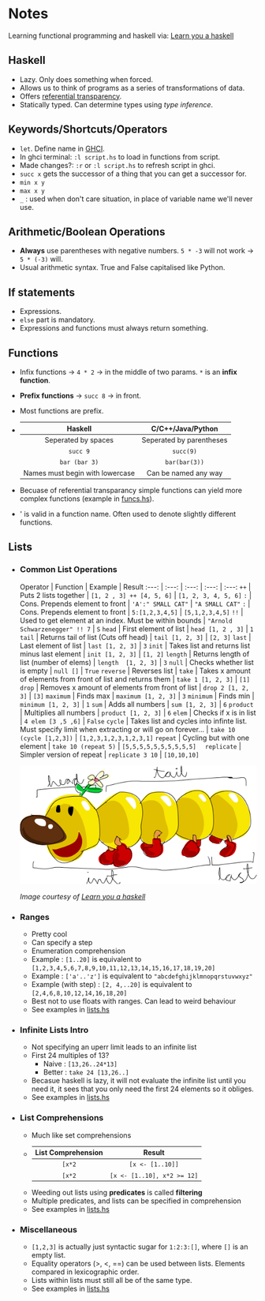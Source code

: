 # Notes
Learning functional programming and haskell via: [Learn you a haskell](http://learnyouahaskell.com/chapters)

## Haskell
  + Lazy. Only does something when forced.
  + Allows us to think of programs as a series of transformations of data.
  + Offers [referential transparency](https://stackoverflow.com/a/210871/11125533).
  + Statically typed. Can determine types using _type inference_.
  
## Keywords/Shortcuts/Operators
  + `let`. Define name in [GHCI](https://downloads.haskell.org/~ghc/latest/docs/html/users_guide/ghci.html).
  + In ghci terminal: `:l script.hs` to load in functions from script.
  + Made changes?: `:r` or `:l script.hs` to refresh script in ghci.
  + `succ x` gets the successor of a thing that you can get a successor for.
  + `min x y`
  + `max x y`
  + `_` : used when don't care situation, in place of variable name we'll never use.
  
## Arithmetic/Boolean Operations
  + **Always** use parentheses with negative numbers. `5 * -3` will not work -> `5 * (-3)` will.
  + Usual arithmetic syntax. True and False capitalised like Python.
  
## If statements
  + Expressions.
  + `else` part is mandatory.
  + Expressions and functions must always return something.
  
## Functions
  + Infix functions -> `4 * 2` -> in the middle of two params. `*` is an **infix function**.
  + **Prefix functions** -> `succ 8` -> in front.
  + Most functions are prefix.
  + Haskell | C/C++/Java/Python
    :---: | :---:
    Seperated by spaces | Seperated by parentheses
    `succ 9` | `succ(9)`
    `bar (bar 3)` | `bar(bar(3))`
    Names must begin with lowercase | Can be named any way
  
  + Becuase of referential transparancy simple functions can yield more complex functions (example in [funcs.hs](funcs.hs)).
  + ' is valid in a function name. Often used to denote slightly different functions.
    
## Lists
  + ### **Common List Operations**
    Operator | Function | Example | Result
    :---: | :---: | :---: | :---: | :---:
    `++` | Puts 2 lists together | `[1, 2 , 3] ++ [4, 5, 6]` | `[1, 2, 3, 4, 5, 6]`
    `:` | Cons. Prepends element to front | `'A':" SMALL CAT"` | `"A SMALL CAT"`
    `:` | Cons. Prepends element to front | `5:[1,2,3,4,5]` | `[5,1,2,3,4,5]`
    `!!` | Used to get element at an index. Must be within bounds | `"Arnold Schwarzenegger" !! 7` | `S`
    `head` | First element of list | `head [1, 2 , 3]` | `1`
    `tail` | Returns tail of list (Cuts off head) | `tail [1, 2, 3]` | `[2, 3]`
    `last` | Last element of list | `last [1, 2, 3]` | `3`
    `init` | Takes list and returns list minus last element | `init [1, 2, 3]` | `[1, 2]`
    `length` | Returns length of list (number of elems) | `length  [1, 2, 3]` | `3`
    `null` | Checks whether list is empty | `null []` | `True`
    `reverse` | Reverses list | 
    `take` | Takes x amount of elements from front of list and returns them | `take 1 [1, 2, 3]` | `[1]`
    `drop` | Removes x amount of elements from front of list | `drop 2 [1, 2, 3]` | `[3]`
    `maximum` | Finds max | `maximum [1, 2, 3]` | `3`
    `minimum` | Finds min | `minimum [1, 2, 3]` | `1`
    `sum` | Adds all numbers | `sum [1, 2, 3]` | `6`
    `product` | Multiplies all numbers | `product [1, 2, 3]` | `6`
    `elem` | Checks if x is in list | `4 elem [3 ,5 ,6]` | `False`
    `cycle` | Takes list and cycles into infinte list. Must specify limit when extracting or will go on forever... | `take 10 (cycle [1,2,3])` | `[1,2,3,1,2,3,1,2,3,1]`
    `repeat` | Cycling but with one element | `take 10 (repeat 5)` | `[5,5,5,5,5,5,5,5,5,5]  `
    `replicate` | Simpler version of repeat | `replicate 3 10` | `[10,10,10]`

    ![alt text](res/listmonster.png "List monster")

    _Image courtesy of [Learn you a haskell](http://learnyouahaskell.com/)_
    
  + ### **Ranges**
    + Pretty cool
    + Can specify a step
    + Enumeration comprehension
    + Example : `[1..20]` is equivalent to `[1,2,3,4,5,6,7,8,9,10,11,12,13,14,15,16,17,18,19,20]`
    + Example : `['a'..'z']` is equivalent to `"abcdefghijklmnopqrstuvwxyz"`
    + Example (with step) : `[2, 4,..20]` is equivalent to `[2,4,6,8,10,12,14,16,18,20]`
    + Best not to use floats with ranges. Can lead to weird behaviour
    + See examples in [lists.hs](lists.hs)

  + ### **Infinite Lists Intro**
    + Not specifying an uperr limit leads to an infinite list
    + First 24 multiples of 13?
      + Naive : `[13,26..24*13]`
      + Better : `take 24 [13,26..]`
    + Becasue haskell is lazy, it will not evaluate the infinite list until you need it, it sees that you only need the first 24 elements so it obliges.
    + See examples in [lists.hs](lists.hs)
  
  + ### **List Comprehensions**
    + Much like set comprehensions
    +  List Comprehension | Result
       :---: | :---:
       `[x*2` | `[x <- [1..10]]` | `[2,4,6,8,10,12,14,16,18,20]`
       `[x*2` | `[x <- [1..10], x*2 >= 12]` | `[12,14,16,18,20]`
    + Weeding out lists using **predicates** is called **filtering**
    + Multiple predicates, and lists can be specified in comprehension
    + See examples in [lists.hs](lists.hs)


  + ### **Miscellaneous**
    + `[1,2,3]` is actually just syntactic sugar for `1:2:3:[]`, where `[]` is an empty list.
    + Equality operators (>, <, ==) can be used between lists. Elements compared in lexicographic order.
    + Lists within lists must still all be of the same type.
    + See examples in [lists.hs](lists.hs)